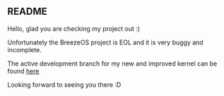 ## README
Hello, glad you are checking my project out :)

Unfortunately the BreezeOS project is EOL and it is very buggy and incomplete.

The active development branch for my new and improved kernel can be found [here](https://github.com/V01D-NULL/ValidityOS)

Looking forward to seeing you there :D
